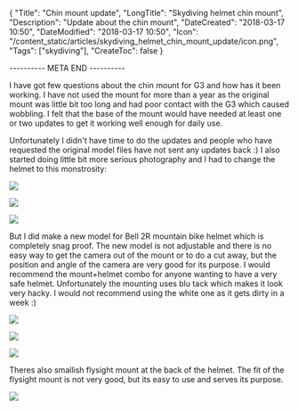 {
    "Title": "Chin mount update",
    "LongTitle": "Skydiving helmet chin mount",
    "Description": "Update about the chin mount",
    "DateCreated": "2018-03-17 10:50",
    "DateModified": "2018-03-17 10:50",
    "Icon": "/content_static/articles/skydiving_helmet_chin_mount_update/icon.png",
    "Tags": ["skydiving"],
    "CreateToc": false
}

---------- META END ----------

I have got few questions about the chin mount for G3 and how has it been working.
I have not used the mount for more than a year as the original mount was little bit too long and
had poor contact with the G3 which caused wobbling. I felt that the base of the mount would
have needed at least one or two updates to get it working well enough for daily use.

Unfortunately I didn't have time to do the updates and people who have requested the original model files have not
sent any updates back :) I also started doing little bit more serious photography and I had to change the helmet to this monstrosity:

![](/content_static/articles/skydiving_helmet_chin_mount_update/camera_helmet3.jpg)

![](/content_static/articles/skydiving_helmet_chin_mount_update/camera_helmet.jpg)

![](/content_static/articles/skydiving_helmet_chin_mount_update/camera_helmet2.jpg)

But I did make a new model for Bell 2R mountain bike helmet which is completely snag proof.
The new model is not adjustable and there is no easy way to get the camera out of the mount
or to do a cut away, but the position and angle of the camera are very good for its purpose. I would recommend the mount+helmet combo for anyone wanting to have a very safe helmet. Unfortunately the mounting uses blu tack which makes it look very hacky. I would not recommend using the white one as it gets dirty in a week :)

![](/content_static/articles/skydiving_helmet_chin_mount_update/2r_front2.jpg)

![](/content_static/articles/skydiving_helmet_chin_mount_update/2r_front.jpg)

![](/content_static/articles/skydiving_helmet_chin_mount_update/2r_inside.jpg)

Theres also smallish flysight mount at the back of the helmet. The fit of the flysight mount is not very good, but its easy to use and serves its purpose.

![](/content_static/articles/skydiving_helmet_chin_mount_update/2r_back.jpg)
